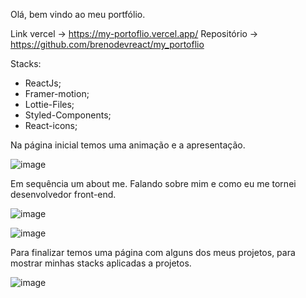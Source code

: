 Olá, bem vindo ao meu portfólio. 
 
Link vercel -> https://my-portoflio.vercel.app/
Repositório -> https://github.com/brenodevreact/my_portoflio

Stacks: 

- ReactJs;
- Framer-motion;
- Lottie-Files; 
- Styled-Components;
- React-icons;

Na página inicial temos uma animação e a apresentação. 

![image](https://github.com/brenodevreact/my_portoflio/assets/103108560/b660409c-e2b2-41cf-a4f3-c27820e5b071)

Em sequência um about me. Falando sobre mim e como eu me tornei desenvolvedor front-end.

![image](https://github.com/brenodevreact/my_portoflio/assets/103108560/a0915aeb-b336-4be8-aec5-51f88c44cc4e)

![image](https://github.com/brenodevreact/my_portoflio/assets/103108560/80fe6be2-5af4-4095-bf85-8fe36f678c5a)

Para finalizar temos uma página com alguns dos meus projetos, para mostrar minhas stacks aplicadas a projetos.

![image](https://github.com/brenodevreact/my_portoflio/assets/103108560/29a56ba8-01f2-475d-92b2-b82b58013e47)


